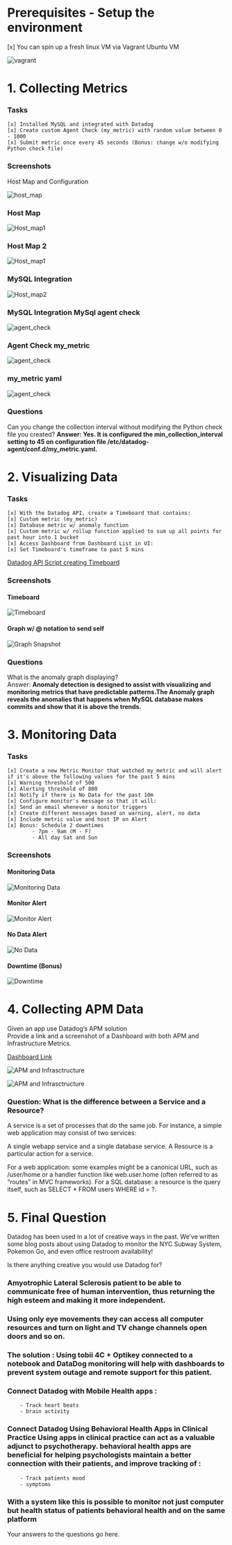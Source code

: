 # Prerequisites - Setup the environment
[x] You can spin up a fresh linux VM via Vagrant Ubuntu VM 

![vagrant](./screenshots/1-vagrantversion.png)

# 1. Collecting Metrics

### Tasks

    [x] Installed MySQL and integrated with Datadog
    [x] Create custom Agent Check (my_metric) with random value between 0 - 1000
    [x] Submit metric once every 45 seconds (Bonus: change w/o modifying Python check file)


### Screenshots
Host Map and Configuration

![host_map](./screenshots/1-host_map.png)
### Host Map

![Host_map1](./screenshots/1-host_map1.png)
### Host Map 2

![Host_map1](./screenshots/hostnametags.png)

### MySQL Integration

![Host_map2](./screenshots/1_mysql.png)

### MySQL Integration MySql agent check

![agent_check](./screenshots/1_mysql_agentcheck.png)


### Agent Check my_metric

![agent_check](./screenshots/1_Agent_Check.png)

### my_metric yaml

![agent_check](./screenshots/1_Agent_Checkconf.png)


### Questions
Can you change the collection interval without modifying the Python check file you created?
**Answer: Yes. It is configured the min_collection_interval setting to 45 on configuration file /etc/datadog-agent/conf.d/my_metric.yaml.**

# 2. Visualizing Data
### Tasks
    [x] With the Datadog API, create a Timeboard that contains:
    [x] Custom metric (my_metric)
    [x] Database metric w/ anomaly function
    [x] Custom metric w/ rollup function applied to sum up all points for past hour into 1 bucket
    [x] Access Dashboard from Dashboard List in UI:
    [x] Set Timeboard's timeframe to past 5 mins

[Datadog API Script creating Timeboard](scripts/timeboard.py)

  ### Screenshots
  
  #### Timeboard
  ![Timeboard](screenshots/2_timeboard2.png)
 
  #### Graph w/ @ notation to send self  
  ![Graph Snapshot](screenshots/Anomaly_5min_MySQL.png)
  
  ### Questions
   What is the anomaly graph displaying?  
   Answer: **Anomaly detection is designed to assist with visualizing and monitoring metrics that have predictable patterns.The Anomaly graph reveals the anomalies that happens when MySQL database makes commits and show that it is above the trends.**

   # 3. Monitoring Data
  ### Tasks
    [x] Create a new Metric Monitor that watched my_metric and will alert if it's above the following values for the past 5 mins   
    [x] Warning threshold of 500  
    [x] Alerting threshold of 800  
    [x] Notify if there is No Data for the past 10m  
    [x] Configure monitor's message so that it will:   
    [x] Send an email whenever a monitor triggers  
    [x] Create different messages based on warning, alert, no data  
    [x] Include metric value and host IP on Alert  
    [x] Bonus: Schedule 2 downtimes     
            - 7pm - 9am (M - F)   
            - All day Sat and Sun  
  
  ### Screenshots

  #### Monitoring Data
  ![Monitoring Data](screenshots/3_Notification_Entire_infra.png)
  
  #### Monitor Alert
  ![Monitor Alert](screenshots/3_Alert.png)
  
  #### No Data Alert
  ![No Data](screenshots/3_No_Data.png)
  
  #### Downtime (Bonus)
  ![Downtime](screenshots/3_Downtime.png) 

  # 4. Collecting APM Data   
Given an app use Datadog’s APM solution   
Provide a link and a screenshot of a Dashboard with both APM and Infrastructure Metrics.

[Dashboard Link](https://p.datadoghq.com/sb/ov0483fsnj4ruvv8-bbe1d97bcb9454657c24cb9a41719c1d)

![APM and Infrasctructure](screenshots/4_APM_timeboard_Public_URL.png)

![APM and Infrasctructure](screenshots/4_Public_URL_access.png)
  
### Question: What is the difference between a Service and a Resource? 
A service is a set of processes that do the same job. For instance, a simple web application may consist of two services:

A single webapp service and a single database service.
A Resource is a particular action for a service.

For a web application: some examples might be a canonical URL, such as /user/home or a handler function like web.user.home (often referred to as “routes” in MVC frameworks).
For a SQL database: a resource is the query itself, such as SELECT * FROM users WHERE id = ?.

# 5. Final Question
Datadog has been used in a lot of creative ways in the past. We’ve written some blog posts about using Datadog to monitor the NYC Subway System, Pokemon Go, and even office restroom availability!

Is there anything creative you would use Datadog for?  

### Amyotrophic Lateral Sclerosis patient to be able to communicate free of human intervention, thus returning the high esteem and making it more independent. 
### Using only eye movements they can access all computer resources and turn on light and TV change channels open doors and so on.
### The solution : Using tobii 4C + Optikey connected to a notebook and DataDog monitoring will help with dashboards to prevent system outage and remote support for this patient.
### Connect Datadog with Mobile Health apps :
        - Track heart beats
        - brain activity
### Connect Datadog Using Behavioral Health Apps in Clinical Practice Using apps in clinical practice can act as a valuable adjunct to psychotherapy. behavioral health apps are beneficial for helping psychologists maintain a better connection with their patients, and improve tracking of :
        - Track patients mood
        - symptoms
### With a system like this is possible to monitor not just computer but health status of patients behavioral health and on the same platform 

Your answers to the questions go here.
